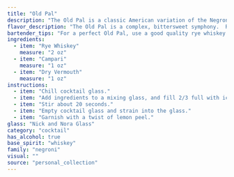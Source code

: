 ```yaml
---
title: "Old Pal"
description: "The Old Pal is a classic American variation of the Negroni, belonging to the esteemed family of bitter, spirit-forward cocktails. Its origins trace back to the 1930s, likely originating in the United States during the Prohibition era. "
flavor_description: "The Old Pal is a complex, bittersweet symphony.  Rye whiskey provides a spicy backbone, while Campari adds a sharp, herbal bitterness. Dry vermouth contributes a dry, floral note that rounds out the flavor, creating a balanced and sophisticated cocktail with a lingering, slightly bitter finish. "
bartender_tips: "For a perfect Old Pal, use a good quality rye whiskey and a dry vermouth with a hint of bitterness.  Chill all your ingredients beforehand, as this will help the drink stay cold and refreshing.  Use a barspoon to carefully stir the ingredients with ice, ensuring a well-balanced cocktail.  Strain into a chilled coupe glass, garnish with an orange peel, and enjoy! "
ingredients:
  - item: "Rye Whiskey"
    measure: "2 oz"
  - item: "Campari"
    measure: "1 oz"
  - item: "Dry Vermouth"
    measure: "1 oz"
instructions:
  - item: "Chill cocktail glass."
  - item: "Add ingredients to a mixing glass, and fill 2/3 full with ice."
  - item: "Stir about 20 seconds."
  - item: "Empty cocktail glass and strain into the glass."
  - item: "Garnish with a twist of lemon peel."
glass: "Nick and Nora Glass"
category: "cocktail"
has_alcohol: true
base_spirit: "whiskey"
family: "negroni"
visual: ""
source: "personal_collection"
---
```


